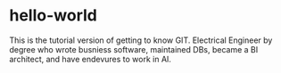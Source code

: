 # hello-world
This is the tutorial version of getting to know GIT.
Electrical Engineer by degree who wrote busniess software, maintained DBs, became a BI architect, and have endevures to work in AI.
